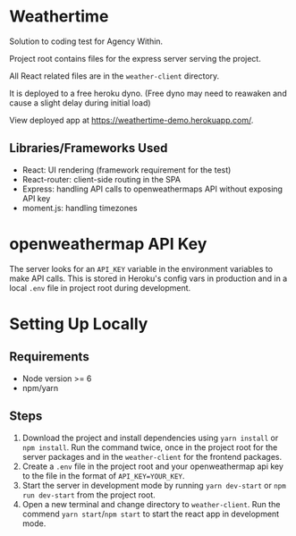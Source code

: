# Weathertime

Solution to coding test for Agency Within.

Project root contains files for the express server serving the project.

All React related files are in the `weather-client` directory.

It is deployed to a free heroku dyno. (Free dyno may need to reawaken and cause a slight delay during initial load)

View deployed app at https://weathertime-demo.herokuapp.com/.

## Libraries/Frameworks Used

- React: UI rendering (framework requirement for the test)
- React-router: client-side routing in the SPA
- Express: handling API calls to openweathermaps API without exposing API key
- moment.js: handling timezones

# openweathermap API Key

The server looks for an `API_KEY` variable in the environment variables to make API calls. This is stored in Heroku's config vars in production and in a local `.env` file in project root during development.

# Setting Up Locally

## Requirements
- Node version >= 6
- npm/yarn


## Steps
1. Download the project and install dependencies using `yarn install` or `npm install`. Run the command twice, once in the project root for the server packages and in the `weather-client` for the frontend packages.
2. Create a `.env` file in the project root and your openweathermap api key to the file in the format of `API_KEY=YOUR_KEY`.
3. Start the server in development mode by running `yarn dev-start` or `npm run dev-start` from the project root.
4. Open a new terminal and change directory to `weather-client`. Run the commend `yarn start`/`npm start` to start the react app in development mode.